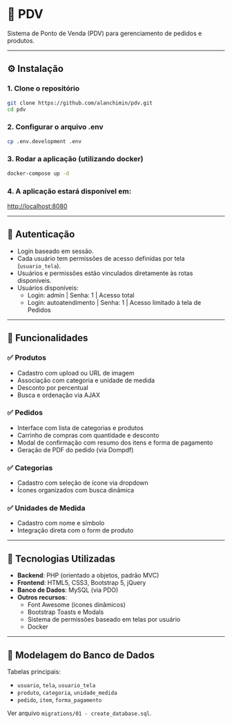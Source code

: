 # 🛒 PDV

Sistema de Ponto de Venda (PDV) para gerenciamento de pedidos e produtos.

---

## ⚙️ Instalação

### 1. Clone o repositório

```bash
git clone https://github.com/alanchimin/pdv.git
cd pdv
```

### 2. Configurar o arquivo .env
```bash
cp .env.development .env
```

### 3. Rodar a aplicação (utilizando docker)
```bash
docker-compose up -d
```

### 4. A aplicação estará disponível em:
[http://localhost:8080](http://localhost:8080)

---

## 🔐 Autenticação

- Login baseado em sessão.
- Cada usuário tem permissões de acesso definidas por tela (`usuario_tela`).
- Usuários e permissões estão vinculados diretamente às rotas disponíveis.
- Usuários disponíveis:
    - Login: admin | Senha: 1 | Acesso total
    - Login: autoatendimento | Senha: 1 | Acesso limitado à tela de Pedidos

---

## 🧪 Funcionalidades

### ✅ Produtos
- Cadastro com upload ou URL de imagem
- Associação com categoria e unidade de medida
- Desconto por percentual
- Busca e ordenação via AJAX

### ✅ Pedidos
- Interface com lista de categorias e produtos
- Carrinho de compras com quantidade e desconto
- Modal de confirmação com resumo dos itens e forma de pagamento
- Geração de PDF do pedido (via Dompdf)

### ✅ Categorias
- Cadastro com seleção de ícone via dropdown
- Ícones organizados com busca dinâmica

### ✅ Unidades de Medida
- Cadastro com nome e símbolo
- Integração direta com o form de produto

---

## 🚀 Tecnologias Utilizadas

- **Backend**: PHP (orientado a objetos, padrão MVC)
- **Frontend**: HTML5, CSS3, Bootstrap 5, jQuery
- **Banco de Dados**: MySQL (via PDO)
- **Outros recursos**:
  - Font Awesome (ícones dinâmicos)
  - Bootstrap Toasts e Modals
  - Sistema de permissões baseado em telas por usuário
  - Docker

---

## 🧱 Modelagem do Banco de Dados

Tabelas principais:

- `usuario`, `tela`, `usuario_tela`
- `produto`, `categoria`, `unidade_medida`
- `pedido`, `item`, `forma_pagamento`

Ver arquivo `migrations/01 - create_database.sql`.


